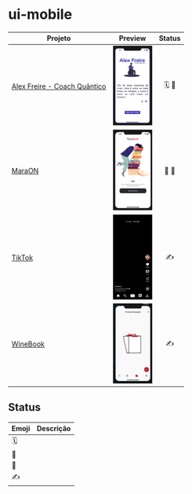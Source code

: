 # ui-mobile

| Projeto                           |                       Preview                       | Status |
| --------------------------------- | :-------------------------------------------------: | :----: |
| [ Alex Freire - Coach Quântico]() | <img src="imagens/coach-quantico.png" width="80" /> |  🗓️ 🎯   |
| [ MaraON ]()                      |   <img src="imagens/maraon-01.png" width="80" />    |  🚧 🎯   |
| [ TikTok ]()                      |  <img src="imagens/tiktok-demo.png" width="80" />   |   ✍    |
| [ WineBook ]()                    |  <img src="imagens/winebook-ant.png" width="80" />  |   ✍    |


## Status

| Emoji | Descrição |
| ----- | --------- |
| 🗓️     |           |
| 🎯     |           |
| 🚧     |           |
| ✍     |           |

